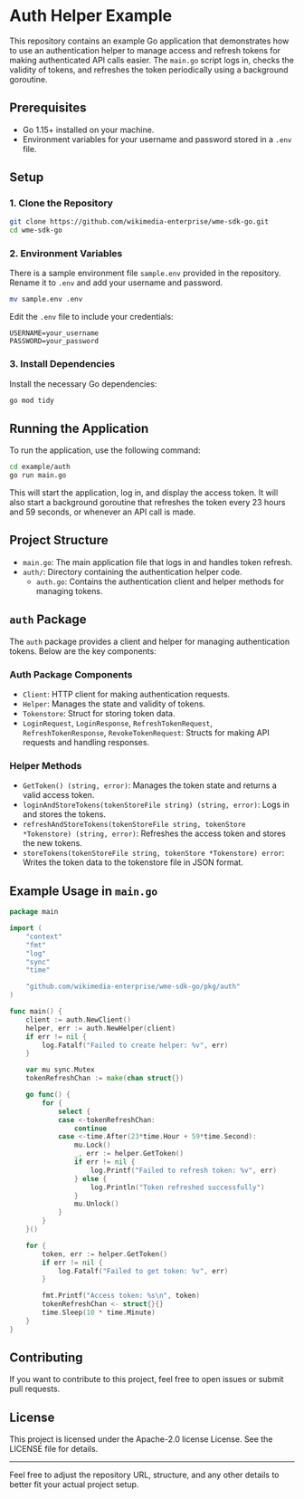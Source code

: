 # Auth Helper Example

This repository contains an example Go application that demonstrates how to use an authentication helper to manage access and refresh tokens for making authenticated API calls easier. The `main.go` script logs in, checks the validity of tokens, and refreshes the token periodically using a background goroutine.

## Prerequisites

- Go 1.15+ installed on your machine.
- Environment variables for your username and password stored in a `.env` file.

## Setup

### 1. Clone the Repository

```sh
git clone https://github.com/wikimedia-enterprise/wme-sdk-go.git
cd wme-sdk-go
```

### 2. Environment Variables

There is a sample environment file `sample.env` provided in the repository. Rename it to `.env` and add your username and password.

```sh
mv sample.env .env
```

Edit the `.env` file to include your credentials:

```
USERNAME=your_username
PASSWORD=your_password
```

### 3. Install Dependencies

Install the necessary Go dependencies:

```sh
go mod tidy
```

## Running the Application

To run the application, use the following command:

```sh
cd example/auth
go run main.go
```

This will start the application, log in, and display the access token. It will also start a background goroutine that refreshes the token every 23 hours and 59 seconds, or whenever an API call is made.

## Project Structure

- `main.go`: The main application file that logs in and handles token refresh.
- `auth/`: Directory containing the authentication helper code.
  - `auth.go`: Contains the authentication client and helper methods for managing tokens.

## `auth` Package

The `auth` package provides a client and helper for managing authentication tokens. Below are the key components:

### Auth Package Components

- `Client`: HTTP client for making authentication requests.
- `Helper`: Manages the state and validity of tokens.
- `Tokenstore`: Struct for storing token data.
- `LoginRequest`, `LoginResponse`, `RefreshTokenRequest`, `RefreshTokenResponse`, `RevokeTokenRequest`: Structs for making API requests and handling responses.

### Helper Methods

- `GetToken() (string, error)`: Manages the token state and returns a valid access token.
- `loginAndStoreTokens(tokenStoreFile string) (string, error)`: Logs in and stores the tokens.
- `refreshAndStoreTokens(tokenStoreFile string, tokenStore *Tokenstore) (string, error)`: Refreshes the access token and stores the new tokens.
- `storeTokens(tokenStoreFile string, tokenStore *Tokenstore) error`: Writes the token data to the tokenstore file in JSON format.

## Example Usage in `main.go`

```go
package main

import (
	"context"
	"fmt"
	"log"
	"sync"
	"time"

	"github.com/wikimedia-enterprise/wme-sdk-go/pkg/auth"
)

func main() {
	client := auth.NewClient()
	helper, err := auth.NewHelper(client)
	if err != nil {
		log.Fatalf("Failed to create helper: %v", err)
	}

	var mu sync.Mutex
	tokenRefreshChan := make(chan struct{})

	go func() {
		for {
			select {
			case <-tokenRefreshChan:
				continue
			case <-time.After(23*time.Hour + 59*time.Second):
				mu.Lock()
				_, err := helper.GetToken()
				if err != nil {
					log.Printf("Failed to refresh token: %v", err)
				} else {
					log.Println("Token refreshed successfully")
				}
				mu.Unlock()
			}
		}
	}()

	for {
		token, err := helper.GetToken()
		if err != nil {
			log.Fatalf("Failed to get token: %v", err)
		}

		fmt.Printf("Access token: %s\n", token)
		tokenRefreshChan <- struct{}{}
		time.Sleep(10 * time.Minute)
	}
}
```

## Contributing

If you want to contribute to this project, feel free to open issues or submit pull requests.

## License

This project is licensed under the  Apache-2.0 license License. See the LICENSE file for details.

---

Feel free to adjust the repository URL, structure, and any other details to better fit your actual project setup.
